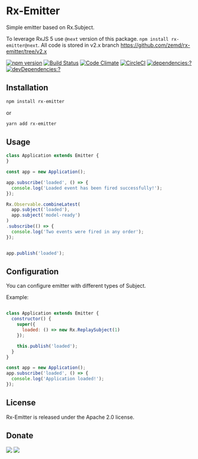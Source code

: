 # Rx-Emitter

Simple emitter based on Rx.Subject.

To leverage RxJS 5 use `@next` version of this package. `npm install rx-emitter@next`. All code is stored in v2.x branch
https://github.com/zemd/rx-emitter/tree/v2.x

[![npm version](https://badge.fury.io/js/rx-emitter.svg)](https://www.npmjs.com/package/rx-emitter)
[![Build Status](https://travis-ci.org/zemd/rx-emitter.svg?branch=master)](https://travis-ci.org/zemd/rx-emitter)
[![Code Climate](https://codeclimate.com/github/zemd/rx-emitter/badges/gpa.svg)](https://codeclimate.com/github/zemd/rx-emitter)
[![CircleCI](https://circleci.com/gh/zemd/rx-emitter/tree/master.svg?style=svg)](https://circleci.com/gh/zemd/rx-emitter/tree/master)
[![dependencies:?](https://img.shields.io/david/zemd/rx-emitter.svg)](https://david-dm.org/zemd/rx-emitter)
[![devDependencies:?](https://img.shields.io/david/dev/zemd/rx-emitter.svg?style=flat)](https://david-dm.org/zemd/rx-emitter)

## Installation

```sh
npm install rx-emitter
```

or

```sh
yarn add rx-emitter
```

## Usage

```javascript
class Application extends Emitter {
}

const app = new Application();

app.subscribe('loaded', () => {
  console.log('Loaded event has been fired successfully!');
});

Rx.Observable.combineLatest(
  app.subject('loaded'),
  app.subject('model-ready')
)
.subscribe(() => {
  console.log('Two events were fired in any order');
});


app.publish('loaded');

```

## Configuration

You can configure emitter with different types of Subject.

Example:

```javascript

class Application extends Emitter {
  constructor() {
    super({
      loaded: () => new Rx.ReplaySubject(1)
    });

    this.publish('loaded');
  }
}

const app = new Application();
app.subscribe('loaded', () => {
  console.log('Application loaded!');
});

```

## License
Rx-Emitter is released under the Apache 2.0 license.

## Donate

[![](https://img.shields.io/badge/patreon-donate-yellow.svg)](https://www.patreon.com/red_rabbit)
[![](https://img.shields.io/badge/flattr-donate-yellow.svg)](https://flattr.com/profile/red_rabbit)

